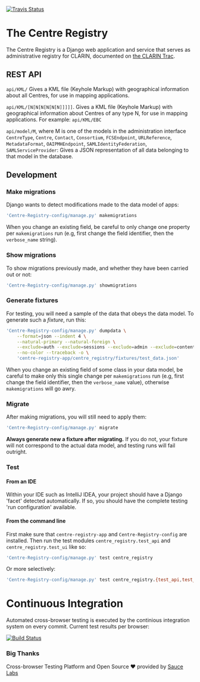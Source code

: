 [![Travis Status](https://travis-ci.org/clarin-eric/Centre-Registry.svg?branch=master)](https://travis-ci.org/clarin-eric/Centre-Registry)
# The Centre Registry
The Centre Registry is a Django web application and service that serves as administrative registry for CLARIN, documented on [the CLARIN Trac](https://trac.clarin.eu/wiki/Centre%20Registry).

## REST API
`api/KML/`
Gives a KML file (Keyhole Markup) with geographical information about all Centres, for use in
mapping applications.

`api/KML/[N[N[N[N[N[N]]]]]`.
Gives a KML file (Keyhole Markup) with geographical information about Centres of any type N, for
use in mapping applications. For example: `api/KML/EBC`

`api/model/M`, where M is one of the models in the administration interface `CentreType`,
`Centre`, `Contact`, `Consortium`, `FCSEndpoint`, `URLReference`, `MetadataFormat`,
`OAIPMHEndpoint`, `SAMLIdentityFederation`, `SAMLServiceProvider`:
Gives a JSON representation of all data belonging to that model in the database.

## Development
### Make migrations
Django wants to detect modifications made to the data model of apps:
```sh
'Centre-Registry-config/manage.py' makemigrations
```
When you change an existing field, be careful to only change one property per `makemigrations` run (e.g, first change the field identifier, then the  `verbose_name` string).

### Show migrations
To show migrations previously made, and whether they have been carried out or not:
```sh
'Centre-Registry-config/manage.py' showmigrations
```
### Generate fixtures
For testing, you will need a sample of the data that obeys the data model. To generate such a *fixture*, run this:
```sh
'Centre-Registry-config/manage.py' dumpdata \
    --format=json --indent 4 \
    --natural-primary --natural-foreign \
    --exclude=auth --exclude=sessions --exclude=admin --exclude=contenttypes \
    --no-color --traceback -o \
    'centre-registry-app/centre_registry/fixtures/test_data.json'
```
When you change an existing field of some class in your data model, be careful to make only this single change per `makemigrations` run (e.g, first change the field identifier, then the  `verbose_name` value), otherwise `makemigrations` will go awry.

### Migrate
After making migrations, you will still need to apply them:
```sh
'Centre-Registry-config/manage.py' migrate
```
**Always generate new a fixture after migrating.** If you do not, your fixture will not correspond to the actual data model, and testing runs will fail outright.

### Test
#### From an IDE
Within your IDE such as IntelliJ IDEA, your project should have a Django 'facet' detected automatically. If so, you should have the complete testing 'run configuration' available.
#### From the command line
First make sure that `centre-registry-app` and `Centre-Registry-config` are installed. Then run the test modules `centre_registry.test_api` and `centre_registry.test_ui` like so:
```sh
'Centre-Registry-config/manage.py' test centre_registry
```
Or more selectively:
```sh
'Centre-Registry-config/manage.py' test centre_registry.{test_api,test_ui}
```

# Continuous Integration

Automated cross-browser testing is executed by the continious integration system on every commit.
Current test results per browser:

[![Build Status](https://app.saucelabs.com/browser-matrix/centre-registry.svg)](https://saucelabs.com/u/centre-registry)

### Big Thanks

Cross-browser Testing Platform and Open Source ❤️ provided by [Sauce Labs][homepage]

[homepage]: https://saucelabs.com
